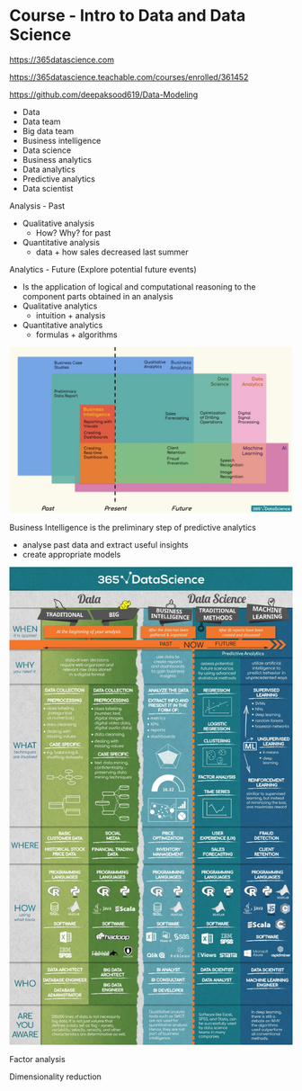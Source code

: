 # Course - Intro to Data and Data Science

https://365datascience.com

https://365datascience.teachable.com/courses/enrolled/361452

https://github.com/deepaksood619/Data-Modeling

- Data
- Data team
- Big data team
- Business intelligence
- Data science
- Business analytics
- Data analytics
- Predictive analytics
- Data scientist

Analysis - Past

- Qualitative analysis
  - How? Why? for past
- Quantitative analysis
  - data + how sales decreased last summer

Analytics - Future (Explore potential future events)

- Is the application of logical and computational reasoning to the component parts obtained in an analysis
- Qualitative analytics
  - intuition + analysis
- Quantitative analytics
  - formulas + algorithms

![image](../media/Course-Intro-to-Data-and-Data-Science-image1.jpg)

Business Intelligence is the preliminary step of predictive analytics

- analyse past data and extract useful insights
- create appropriate models

![image](../media/Course-Intro-to-Data-and-Data-Science-image2.jpg)

Factor analysis

Dimensionality reduction
